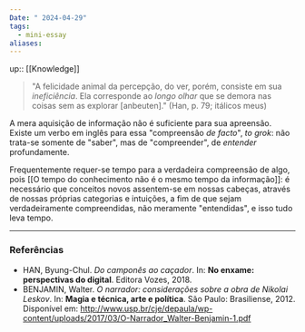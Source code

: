 ```yaml
---
Date: " 2024-04-29"
tags:
  - mini-essay
aliases:
---
```


up:: [[Knowledge]]

> "A felicidade animal da percepção, do ver, porém, consiste em sua *ineficiência*. Ela corresponde ao *longo olhar* que se demora nas coisas sem as explorar [anbeuten]." (Han, p. 79; itálicos meus)

A mera aquisição de informação não é suficiente para sua apreensão. Existe um verbo em inglês para essa "compreensão *de facto*", *to grok*: não trata-se somente de "saber", mas de "compreender", de *entender* profundamente. 

Frequentemente requer-se tempo para a verdadeira compreensão de algo, pois [[O tempo do conhecimento não é o mesmo tempo da informação]]: é necessário que conceitos novos assentem-se em nossas cabeças, através de nossas próprias categorias e intuições, a fim de que sejam verdadeiramente compreendidas, não meramente "entendidas", e isso tudo leva tempo.

---
### Referências
- HAN, Byung-Chul. *Do camponês ao caçador*. In: **No enxame: perspectivas do digital**. Editora Vozes, 2018.
- BENJAMIN, Walter. *O narrador: considerações sobre a obra de Nikolai Leskov*. In: **Magia e técnica, arte e política**. São Paulo: Brasiliense, 2012. Disponível em: http://www.usp.br/cje/depaula/wp-content/uploads/2017/03/O-Narrador_Walter-Benjamin-1.pdf